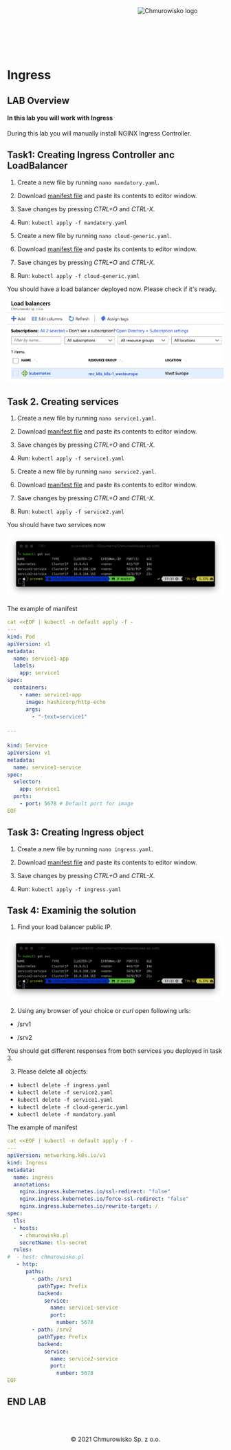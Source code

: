<img src="../../../img/logo.png" alt="Chmurowisko logo" width="200" align="right">
<br><br>
<br><br>
<br><br>

# Ingress

## LAB Overview

#### In this lab you will work with Ingress

During this lab you will manually install NGINX Ingress Controller.

## Task1: Creating Ingress Controller anc LoadBalancer

1. Create a new file by running ```nano mandatory.yaml```.

2. Download [manifest file](./files/mandatory.yaml) and paste its contents to editor window.

3. Save changes by pressing *CTRL+O* and *CTRL-X*.

4. Run: ```kubectl apply -f mandatory.yaml```

5. Create a new file by running ```nano cloud-generic.yaml```.

2. Download [manifest file](./files/cloud-generic.yaml) and paste its contents to editor window.

3. Save changes by pressing *CTRL+O* and *CTRL-X*.

4. Run: ```kubectl apply -f cloud-generic.yaml```

You should have a load balancer deployed now. Please check if it's ready.

![img](./img/lb.png)

## Task 2. Creating services

1. Create a new file by running ```nano service1.yaml```.

2. Download [manifest file](./files/service1.yaml) and paste its contents to editor window.

3. Save changes by pressing *CTRL+O* and *CTRL-X*.

4. Run: ```kubectl apply -f service1.yaml```

5. Create a new file by running ```nano service2.yaml```.

6. Download [manifest file](./files/service2.yaml) and paste its contents to editor window.

7. Save changes by pressing *CTRL+O* and *CTRL-X*.

8. Run: ```kubectl apply -f service2.yaml```

You should have two services now

![img](./img/services.png)



The example of manifest

```yaml
cat <<EOF | kubectl -n default apply -f -
---
kind: Pod
apiVersion: v1
metadata:
  name: service1-app
  labels:
    app: service1
spec:
  containers:
    - name: service1-app
      image: hashicorp/http-echo
      args:
        - "-text=service1"

---

kind: Service
apiVersion: v1
metadata:
  name: service1-service
spec:
  selector:
    app: service1
  ports:
    - port: 5678 # Default port for image
EOF
```


## Task 3: Creating Ingress object

1. Create a new file by running ```nano ingress.yaml```.

2. Download [manifest file](./files/ingress.yaml) and paste its contents to editor window.

3. Save changes by pressing *CTRL+O* and *CTRL-X*.

4. Run: ```kubectl apply -f ingress.yaml```

## Task 4: Examinig the solution

1. Find your load balancer public IP.

![img](./img/services.png)

2. Using any browser of your choice or *curl* open following urls:

* <YOUR-LOAD-BALANCER-IP>/srv1

* <YOUR-LOAD-BALANCER-IP>/srv2

You should get different responses from both services you deployed in task 3.

3. Please delete all objects:

* ```kubectl delete -f ingress.yaml```
* ```kubectl delete -f service2.yaml```
* ```kubectl delete -f service1.yaml```
* ```kubectl delete -f cloud-generic.yaml```
* ```kubectl delete -f mandatory.yaml```



The example of manifest

```yaml
cat <<EOF | kubectl -n default apply -f -
---
apiVersion: networking.k8s.io/v1
kind: Ingress
metadata:
  name: ingress
  annotations:
    nginx.ingress.kubernetes.io/ssl-redirect: "false"
    nginx.ingress.kubernetes.io/force-ssl-redirect: "false"
    nginx.ingress.kubernetes.io/rewrite-target: /
spec:
  tls:
  - hosts:
    - chmurowisko.pl
    secretName: tls-secret
  rules:
#  - host: chmurowisko.pl
   - http:
      paths:
        - path: /srv1
          pathType: Prefix
          backend:
            service: 
              name: service1-service
              port: 
                number: 5678
        - path: /srv2
          pathType: Prefix
          backend:
            service:
              name: service2-service
              port: 
                number: 5678
EOF
```



## END LAB

<br><br>

<center><p>&copy; 2021 Chmurowisko Sp. z o.o.<p></center>
